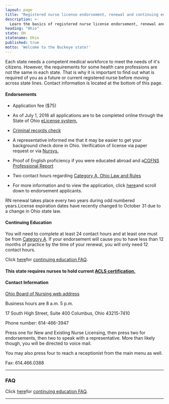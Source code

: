 ```yaml
---
layout: page
title: "Registered nurse license endorsement, renewal and continuing education in Ohio | ACLS Training Center"
description: >-
  Learn the basics of registered nurse license endorsement, renewal and continuing education in Ohio.
heading: "Ohio"
state: OH
statename: Ohio
published: true
motto: 'Welcome to the Buckeye state!'
---
```


Each state needs a competent medical workforce to meet the needs of it's
citizens. However, the requirements for some health care professions are
not the same in each state. That is why it is important to find out what
is required of you as a future or current registered nurse before moving
across state lines. Contact information is located at the bottom of this
page.

#### Endorsements

-   Application fee (\$75)

-   As of July 1, 2016 all applications are to be completed online
    through the State of Ohio [eLicense
    system.](https://elicense.ohio.gov/OH_CommunitiesLogin)

-   [Criminal records
    check](https://nursing.ohio.gov/wp-content/uploads/2019/07/CRC_Process.pdf)

-   A representative informed me that it may be easier to get your
    background check done in Ohio. Verification of license via paper
    request or via [Nursys.](https://www.nursys.com)

-   Proof of English proficiency if you were educated abroad and a[CGFNS
    Professional
    Report](https://www.cgfns.org/services/ces-professional-report/)

-   Two contact hours regarding [Category A, Ohio Law and
    Rules](https://codes.ohio.gov/oac/4723-14-03v1)

-   For more information and to view the application, click
    [here](https://www.nursing.ohio.gov/forms.htm#ExamEndorseForms)and
    scroll down to endorsement applicants.

RN renewal takes place every two years during odd numbered years.License
expiration dates have recently changed to October 31 due to a change in
Ohio state law.

#### Continuing Education

You will need to complete at least 24 contact hours and at least one
must be from [Category
A](https://codes.ohio.gov/oac/4723-14-03v1).
If your endorsement will cause you to have less than 12 months of
practice by the time of your renewal, you will only need 12 contact
hours.

Click [here](http://www.nursing.test.ohio.gov/PDFS/education/CE_FAQ.pdf)for
[continuing education
FAQ](http://www.nursing.test.ohio.gov/PDFS/education/CE_FAQ.pdf).

#### This state requires nurses to hold current [ACLS certification.](https://www.acls.net/ohio-acls-pals-bls.htm)

#### Contact Information

[Ohio Board of Nursing web address](https://www.nursing.ohio.gov/)

Business hours are 8 a.m. 5 p.m.

17 South High Street, Suite 400
Columbus, Ohio
43215-7410

Phone number: 614-466-3947

Press one for New and Existing Nurse Licensing, then press two for
endorsements, then two to speak with a representative. More than likely
though, you will be directed to voice mail.

You may also press four to reach a receptionist from the main menu as
well.

Fax: 614.466.0388

* * * * *

### FAQ

Click [here](http://www.nursing.test.ohio.gov/PDFS/education/CE_FAQ.pdf)for
[continuing education
FAQ](http://www.nursing.test.ohio.gov/PDFS/education/CE_FAQ.pdf).

* * * * *
